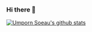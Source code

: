 ### Hi there 👋

[![Umporn Soeau's github stats](https://github-readme-stats.vercel.app/api?username=umpornsoeau&theme=gruvbox&show_icons=true&count_private=true)](https://github.com/umpornsoeau/)

<!--
**umpornsoeau/umpornsoeau** is a ✨ _special_ ✨ repository because its `README.md` (this file) appears on your GitHub profile.

Here are some ideas to get you started:

- 🔭 I’m currently working on ...
- 🌱 I’m currently learning ...
- 👯 I’m looking to collaborate on ...
- 🤔 I’m looking for help with ...
- 💬 Ask me about ...
- 📫 How to reach me: ...
- 😄 Pronouns: ...
- ⚡ Fun fact: ...
-->
